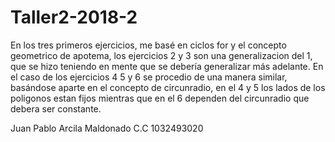 # Taller2-2018-2

En los tres primeros ejercicios, me basé en ciclos for y el concepto geometrico de apotema, los ejercicios 2 y 3 son una generalizacion del 1, que se hizo teniendo en mente que se debería generalizar más adelante.
En el caso de los ejercicios 4 5 y 6 se procedio de una manera similar, basándose aparte en el concepto de circunradio, en el 4 y 5 los lados de los poligonos estan fijos mientras que en el 6 dependen del circunradio que debera ser constante.

Juan Pablo Arcila Maldonado
C.C 1032493020

